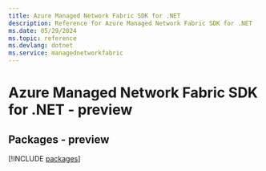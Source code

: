 ```yaml
---
title: Azure Managed Network Fabric SDK for .NET
description: Reference for Azure Managed Network Fabric SDK for .NET
ms.date: 05/29/2024
ms.topic: reference
ms.devlang: dotnet
ms.service: managednetworkfabric
---
```

# Azure Managed Network Fabric SDK for .NET - preview
## Packages - preview
[!INCLUDE [packages](managed-network-fabric-index.md)]